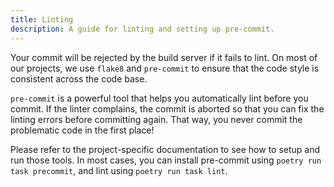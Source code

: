```yaml
---
title: Linting
description: A guide for linting and setting up pre-commit.
---
```


Your commit will be rejected by the build server if it fails to lint.
On most of our projects, we use `flake8` and `pre-commit` to ensure that the code style is consistent across the code base.

`pre-commit` is a powerful tool that helps you automatically lint before you commit.
If the linter complains, the commit is aborted so that you can fix the linting errors before committing again.
That way, you never commit the problematic code in the first place!

Please refer to the project-specific documentation to see how to setup and run those tools.
In most cases, you can install pre-commit using `poetry run task precommit`, and lint using `poetry run task lint`.
